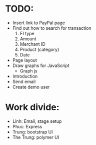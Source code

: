 # TODO:

* Insert link to PayPal page
* Find out how to search for transaction
    1. FI type
    2. Amount
    3. Merchant ID
    4. Product (category)
    5. Date
* Page layout
* Draw graphs for JavaScript
    * Graph js
* Introduction
* Send email
* Create demo user

# Work divide:

* Linh: Email, stage setup
* Phuc: Express
* Trung: bootstrap UI
* The Trung: polymer UI
